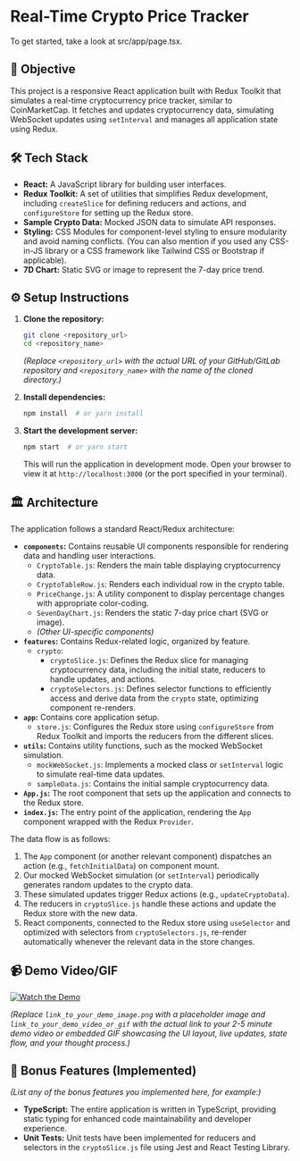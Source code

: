 


# Real-Time Crypto Price Tracker

To get started, take a look at src/app/page.tsx.

## 🎯 Objective

This project is a responsive React application built with Redux Toolkit that simulates a real-time cryptocurrency price tracker, similar to CoinMarketCap. It fetches and updates cryptocurrency data, simulating WebSocket updates using `setInterval` and manages all application state using Redux.

## 🛠️ Tech Stack

* **React:** A JavaScript library for building user interfaces.
* **Redux Toolkit:** A set of utilities that simplifies Redux development, including `createSlice` for defining reducers and actions, and `configureStore` for setting up the Redux store.
* **Sample Crypto Data:** Mocked JSON data to simulate API responses.
* **Styling:** CSS Modules for component-level styling to ensure modularity and avoid naming conflicts. (You can also mention if you used any CSS-in-JS library or a CSS framework like Tailwind CSS or Bootstrap if applicable).
* **7D Chart:** Static SVG or image to represent the 7-day price trend.

## ⚙️ Setup Instructions

1.  **Clone the repository:**
    ```bash
    git clone <repository_url>
    cd <repository_name>
    ```
    *(Replace `<repository_url>` with the actual URL of your GitHub/GitLab repository and `<repository_name>` with the name of the cloned directory.)*

2.  **Install dependencies:**
    ```bash
    npm install  # or yarn install
    ```

3.  **Start the development server:**
    ```bash
    npm start  # or yarn start
    ```
    This will run the application in development mode. Open your browser to view it at `http://localhost:3000` (or the port specified in your terminal).

## 🏛️ Architecture

The application follows a standard React/Redux architecture:

* **`components`:** Contains reusable UI components responsible for rendering data and handling user interactions.
    * `CryptoTable.js`: Renders the main table displaying cryptocurrency data.
    * `CryptoTableRow.js`: Renders each individual row in the crypto table.
    * `PriceChange.js`: A utility component to display percentage changes with appropriate color-coding.
    * `SevenDayChart.js`: Renders the static 7-day price chart (SVG or image).
    * *(Other UI-specific components)*
* **`features`:** Contains Redux-related logic, organized by feature.
    * `crypto`:
        * `cryptoSlice.js`: Defines the Redux slice for managing cryptocurrency data, including the initial state, reducers to handle updates, and actions.
        * `cryptoSelectors.js`: Defines selector functions to efficiently access and derive data from the `crypto` state, optimizing component re-renders.
* **`app`:** Contains core application setup.
    * `store.js`: Configures the Redux store using `configureStore` from Redux Toolkit and imports the reducers from the different slices.
* **`utils`:** Contains utility functions, such as the mocked WebSocket simulation.
    * `mockWebSocket.js`: Implements a mocked class or `setInterval` logic to simulate real-time data updates.
    * `sampleData.js`: Contains the initial sample cryptocurrency data.
* **`App.js`:** The root component that sets up the application and connects to the Redux store.
* **`index.js`:** The entry point of the application, rendering the `App` component wrapped with the Redux `Provider`.

The data flow is as follows:

1.  The `App` component (or another relevant component) dispatches an action (e.g., `fetchInitialData`) on component mount.
2.  Our mocked WebSocket simulation (or `setInterval`) periodically generates random updates to the crypto data.
3.  These simulated updates trigger Redux actions (e.g., `updateCryptoData`).
4.  The reducers in `cryptoSlice.js` handle these actions and update the Redux store with the new data.
5.  React components, connected to the Redux store using `useSelector` and optimized with selectors from `cryptoSelectors.js`, re-render automatically whenever the relevant data in the store changes.

## 📹 Demo Video/GIF

[![Watch the Demo](link_to_your_demo_image.png)](link_to_your_demo_video_or_gif)

*(Replace `link_to_your_demo_image.png` with a placeholder image and `link_to_your_demo_video_or_gif` with the actual link to your 2-5 minute demo video or embedded GIF showcasing the UI layout, live updates, state flow, and your thought process.)*

## 🌟 Bonus Features (Implemented)

*(List any of the bonus features you implemented here, for example:)*

* **TypeScript:** The entire application is written in TypeScript, providing static typing for enhanced code maintainability and developer experience.
* **Unit Tests:** Unit tests have been implemented for reducers and selectors in the `cryptoSlice.js` file using Jest and React Testing Library.

